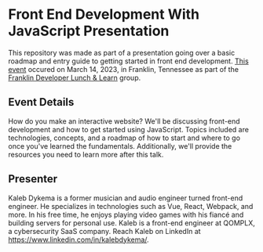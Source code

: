 # Front End Development With JavaScript Presentation

This repository was made as part of a presentation going over a basic roadmap and entry guide to getting started in front end development. [This event](https://www.meetup.com/franklindevs/events/291671064/) occured on March 14, 2023, in Franklin, Tennessee as part of the [Franklin Developer Lunch & Learn](https://www.meetup.com/franklindevs/) group.

## Event Details

How do you make an interactive website? We'll be discussing front-end development and how to get started using JavaScript. Topics included are technologies, concepts, and a roadmap of how to start and where to go once you've learned the fundamentals. Additionally, we'll provide the resources you need to learn more after this talk.

## Presenter

Kaleb Dykema is a former musician and audio engineer turned front-end engineer. He specializes in technologies such as Vue, React, Webpack, and more. In his free time, he enjoys playing video games with his fiancé and building servers for personal use. Kaleb is a front-end engineer at QOMPLX, a cybersecurity SaaS company. Reach Kaleb on LinkedIn at https://www.linkedin.com/in/kalebdykema/.
